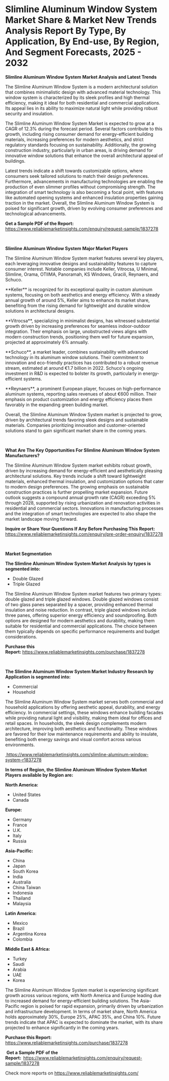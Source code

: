 <p><h1>Slimline Aluminum Window System Market Share & Market New Trends Analysis Report By Type, By Application, By End-use, By Region, And Segment Forecasts, 2025 - 2032</h1></p><p><strong>Slimline Aluminum Window System Market Analysis and Latest Trends</strong></p>
<p><p>The Slimline Aluminum Window System is a modern architectural solution that combines minimalistic design with advanced material technology. This window system is characterized by its sleek profiles and high thermal efficiency, making it ideal for both residential and commercial applications. Its appeal lies in its ability to maximize natural light while providing robust security and insulation.</p><p>The Slimline Aluminum Window System Market is expected to grow at a CAGR of 12.3% during the forecast period. Several factors contribute to this growth, including rising consumer demand for energy-efficient building materials, increasing preferences for modern aesthetics, and strict regulatory standards focusing on sustainability. Additionally, the growing construction industry, particularly in urban areas, is driving demand for innovative window solutions that enhance the overall architectural appeal of buildings.</p><p>Latest trends indicate a shift towards customizable options, where consumers seek tailored solutions to match their design preferences. Furthermore, advancements in manufacturing technologies are enabling the production of even slimmer profiles without compromising strength. The integration of smart technology is also becoming a focal point, with features like automated opening systems and enhanced insulation properties gaining traction in the market. Overall, the Slimline Aluminum Window System is poised for significant growth, driven by evolving consumer preferences and technological advancements.</p></p>
<p><strong>Get a Sample PDF of the Report:&nbsp;</strong> <a href="https://www.reliablemarketinsights.com/enquiry/request-sample/1837278?utm_campaign=2345&utm_medium=2&utm_source=Github&utm_content=ia&utm_term=10022025&utm_id=slimline-aluminum-window-system">https://www.reliablemarketinsights.com/enquiry/request-sample/1837278</a></p>
<p>&nbsp;</p>
<p><strong>Slimline Aluminum Window System Major Market Players</strong></p>
<p><p>The Slimline Aluminum Window System market features several key players, each leveraging innovative designs and sustainability features to capture consumer interest. Notable companies include Keller, Vitrocsa, U Minimal, Slimline, Orama, OTIIMA, Panoramah, KS Windows, Gracili, Reynaers, and Schuco.</p><p>**Keller** is recognized for its exceptional quality in custom aluminum systems, focusing on both aesthetics and energy efficiency. With a steady annual growth of around 5%, Keller aims to enhance its market share, benefiting from the rising demand for lightweight and durable window solutions in architectural designs.</p><p>**Vitrocsa**, specializing in minimalist designs, has witnessed substantial growth driven by increasing preferences for seamless indoor-outdoor integration. Their emphasis on large, unobstructed views aligns with modern construction trends, positioning them well for future expansion, projected at approximately 6% annually.</p><p>**Schuco**, a market leader, combines sustainability with advanced technology in its aluminum window solutions. Their commitment to innovation and eco-friendly practices has contributed to a robust revenue stream, estimated at around €1.7 billion in 2022. Schuco's ongoing investment in R&D is expected to bolster its growth, particularly in energy-efficient systems.</p><p>**Reynaers**, a prominent European player, focuses on high-performance aluminum systems, reporting sales revenues of about €600 million. Their emphasis on product customization and energy efficiency places them favorably in the expanding green building market.</p><p>Overall, the Slimline Aluminum Window System market is projected to grow, driven by architectural trends favoring sleek designs and sustainable materials. Companies prioritizing innovation and customer-oriented solutions stand to gain significant market share in the coming years.</p></p>
<p>&nbsp;</p>
<p><strong>What Are The Key Opportunities For Slimline Aluminum Window System Manufacturers?</strong></p>
<p><p>The Slimline Aluminum Window System market exhibits robust growth, driven by increasing demand for energy-efficient and aesthetically pleasing architectural solutions. Key trends include a shift toward lightweight materials, enhanced thermal insulation, and customization options that cater to modern design preferences. The growing emphasis on sustainable construction practices is further propelling market expansion. Future outlook suggests a compound annual growth rate (CAGR) exceeding 5% through 2028, supported by rising urbanization and renovation activities in residential and commercial sectors. Innovations in manufacturing processes and the integration of smart technologies are expected to also shape the market landscape moving forward.</p></p>
<p><strong>Inquire or Share Your Questions If Any Before Purchasing This Report:</strong> <a href="https://www.reliablemarketinsights.com/enquiry/pre-order-enquiry/1837278?utm_campaign=2345&utm_medium=2&utm_source=Github&utm_content=ia&utm_term=10022025&utm_id=slimline-aluminum-window-system">https://www.reliablemarketinsights.com/enquiry/pre-order-enquiry/1837278</a></p>
<p>&nbsp;</p>
<p><strong>Market Segmentation</strong></p>
<p><strong>The Slimline Aluminum Window System Market Analysis by types is segmented into:</strong></p>
<p><ul><li>Double Glazed</li><li>Triple Glazed</li></ul></p>
<p><p>The Slimline Aluminum Window System market features two primary types: double glazed and triple glazed windows. Double glazed windows consist of two glass panes separated by a spacer, providing enhanced thermal insulation and noise reduction. In contrast, triple glazed windows include three panes, offering superior energy efficiency and soundproofing. Both options are designed for modern aesthetics and durability, making them suitable for residential and commercial applications. The choice between them typically depends on specific performance requirements and budget considerations.</p></p>
<p><strong>Purchase this Report:&nbsp;</strong><a href="https://www.reliablemarketinsights.com/purchase/1837278?utm_campaign=2345&utm_medium=2&utm_source=Github&utm_content=ia&utm_term=10022025&utm_id=slimline-aluminum-window-system">https://www.reliablemarketinsights.com/purchase/1837278</a></p>
<p>&nbsp;</p>
<p><strong>The Slimline Aluminum Window System Market Industry Research by Application is segmented into:</strong></p>
<p><ul><li>Commercial</li><li>Household</li></ul></p>
<p><p>The Slimline Aluminum Window System market serves both commercial and household applications by offering aesthetic appeal, durability, and energy efficiency. In commercial settings, these windows enhance building facades while providing natural light and visibility, making them ideal for offices and retail spaces. In households, the sleek design complements modern architecture, improving both aesthetics and functionality. These windows are favored for their low maintenance requirements and ability to insulate, benefiting both energy savings and visual comfort across various environments.</p></p>
<p><a href="https://www.reliablemarketinsights.com/slimline-aluminum-window-system-r1837278?utm_campaign=2345&utm_medium=2&utm_source=Github&utm_content=ia&utm_term=10022025&utm_id=slimline-aluminum-window-system">&nbsp;https://www.reliablemarketinsights.com/slimline-aluminum-window-system-r1837278</a></p>
<p><strong>In terms of Region, the Slimline Aluminum Window System Market Players available by Region are:</strong></p>
<p>
    <p> <strong> North America: </strong>
        <ul>
            <li>United States</li>
            <li>Canada</li>
        </ul>
        </p> 
    <p> <strong> Europe: </strong>
        <ul>
            <li>Germany</li>
            <li>France</li>
            <li>U.K.</li>
            <li>Italy</li>
            <li>Russia</li>
        </ul>
        </p> 
    <p> <strong> Asia-Pacific: </strong>
        <ul>
            <li>China</li>
            <li>Japan</li>
            <li>South Korea</li>
            <li>India</li>
            <li>Australia</li>
            <li>China Taiwan</li>
            <li>Indonesia</li>
            <li>Thailand</li>
            <li>Malaysia</li>
        </ul>
        </p> 
    <p> <strong> Latin America: </strong>
        <ul>
            <li>Mexico</li>
            <li>Brazil</li>
            <li>Argentina Korea</li>
            <li>Colombia</li>
        </ul>
        </p> 
    <p> <strong> Middle East & Africa: </strong>
        <ul>
            <li>Turkey</li>
            <li>Saudi</li>
            <li>Arabia</li>
            <li>UAE</li>
            <li>Korea</li>
        </ul>
    </p>
    </p>
<p><p>The Slimline Aluminum Window System market is experiencing significant growth across various regions, with North America and Europe leading due to increased demand for energy-efficient building solutions. The Asia-Pacific region is poised for rapid expansion, primarily driven by urbanization and infrastructure development. In terms of market share, North America holds approximately 30%, Europe 25%, APAC 35%, and China 10%. Future trends indicate that APAC is expected to dominate the market, with its share projected to enhance significantly in the coming years.</p></p>
<p><strong>Purchase this Report: </strong><a href="https://www.reliablemarketinsights.com/purchase/1837278?utm_campaign=2345&utm_medium=2&utm_source=Github&utm_content=ia&utm_term=10022025&utm_id=slimline-aluminum-window-system">https://www.reliablemarketinsights.com/purchase/1837278</a></p>
<p>&nbsp;<strong>Get a Sample PDF of the Report:&nbsp;&nbsp;</strong><a href="https://www.reliablemarketinsights.com/enquiry/request-sample/1837278?utm_campaign=2345&utm_medium=2&utm_source=Github&utm_content=ia&utm_term=10022025&utm_id=slimline-aluminum-window-system">https://www.reliablemarketinsights.com/enquiry/request-sample/1837278</a></p>
<p><strong></strong></p>
<p>Check more reports on <a href="https://www.reliablemarketinsights.com/?utm_campaign=2345&utm_medium=2&utm_source=Github&utm_content=ia&utm_term=10022025&utm_id=slimline-aluminum-window-system">https://www.reliablemarketinsights.com/</a></p>